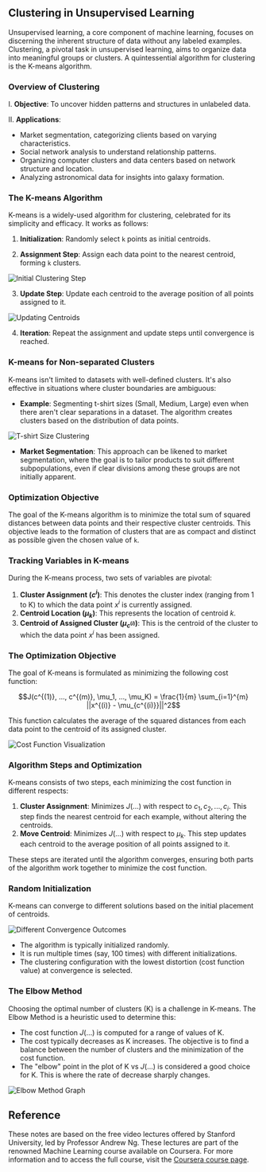 ## Clustering in Unsupervised Learning

Unsupervised learning, a core component of machine learning, focuses on discerning the inherent structure of data without any labeled examples. Clustering, a pivotal task in unsupervised learning, aims to organize data into meaningful groups or clusters. A quintessential algorithm for clustering is the K-means algorithm.

### Overview of Clustering

I. **Objective**: To uncover hidden patterns and structures in unlabeled data.

II. **Applications**:

- Market segmentation, categorizing clients based on varying characteristics.
- Social network analysis to understand relationship patterns.
- Organizing computer clusters and data centers based on network structure and location.
- Analyzing astronomical data for insights into galaxy formation.

### The K-means Algorithm

K-means is a widely-used algorithm for clustering, celebrated for its simplicity and efficacy. It works as follows:

1. **Initialization**: Randomly select `k` points as initial centroids.

2. **Assignment Step**: Assign each data point to the nearest centroid, forming `k` clusters.

![Initial Clustering Step](https://github.com/djeada/Stanford-Machine-Learning/blob/main/slides/resources/kclusters_1.png)

3. **Update Step**: Update each centroid to the average position of all points assigned to it.

![Updating Centroids](https://github.com/djeada/Stanford-Machine-Learning/blob/main/slides/resources/kclusters_2.png)

4. **Iteration**: Repeat the assignment and update steps until convergence is reached.

### K-means for Non-separated Clusters

K-means isn't limited to datasets with well-defined clusters. It's also effective in situations where cluster boundaries are ambiguous:

- **Example**: Segmenting t-shirt sizes (Small, Medium, Large) even when there aren't clear separations in a dataset. The algorithm creates clusters based on the distribution of data points.

![T-shirt Size Clustering](https://github.com/djeada/Stanford-Machine-Learning/blob/main/slides/resources/t_shirt.png)

- **Market Segmentation**: This approach can be likened to market segmentation, where the goal is to tailor products to suit different subpopulations, even if clear divisions among these groups are not initially apparent.

### Optimization Objective

The goal of the K-means algorithm is to minimize the total sum of squared distances between data points and their respective cluster centroids. This objective leads to the formation of clusters that are as compact and distinct as possible given the chosen value of `k`.

### Tracking Variables in K-means

During the K-means process, two sets of variables are pivotal:

1. **Cluster Assignment ($c^i$)**: This denotes the cluster index (ranging from 1 to K) to which the data point $x^i$ is currently assigned.
2. **Centroid Location ($\mu_k$)**: This represents the location of centroid $k$.
3. **Centroid of Assigned Cluster ($\mu_{c^{(i)}}$)**: This is the centroid of the cluster to which the data point $x^i$ has been assigned.

### The Optimization Objective

The goal of K-means is formulated as minimizing the following cost function:

$$J(c^{(1)}, ..., c^{(m)}, \mu_1, ..., \mu_K) = \frac{1}{m} \sum_{i=1}^{m} ||x^{(i)} - \mu_{c^{(i)}}||^2$$

This function calculates the average of the squared distances from each data point to the centroid of its assigned cluster.

![Cost Function Visualization](https://github.com/djeada/Stanford-Machine-Learning/blob/main/slides/resources/cost_cluster.png)

### Algorithm Steps and Optimization

K-means consists of two steps, each minimizing the cost function in different respects:

1. **Cluster Assignment**: Minimizes $J(...)$ with respect to $c_1, c_2, ..., c_i$. This step finds the nearest centroid for each example, without altering the centroids.
2. **Move Centroid**: Minimizes $J(...)$ with respect to $\mu_k$. This step updates each centroid to the average position of all points assigned to it.

These steps are iterated until the algorithm converges, ensuring both parts of the algorithm work together to minimize the cost function.

### Random Initialization

K-means can converge to different solutions based on the initial placement of centroids.

![Different Convergence Outcomes](https://github.com/djeada/Stanford-Machine-Learning/blob/main/slides/resources/optimum_cluster.png)

- The algorithm is typically initialized randomly.
- It is run multiple times (say, 100 times) with different initializations.
- The clustering configuration with the lowest distortion (cost function value) at convergence is selected.

### The Elbow Method

Choosing the optimal number of clusters (K) is a challenge in K-means. The Elbow Method is a heuristic used to determine this:

- The cost function $J(...)$ is computed for a range of values of K.
- The cost typically decreases as K increases. The objective is to find a balance between the number of clusters and the minimization of the cost function.
- The "elbow" point in the plot of K vs $J(...)$ is considered a good choice for K. This is where the rate of decrease sharply changes.

![Elbow Method Graph](https://github.com/djeada/Stanford-Machine-Learning/blob/main/slides/resources/elbow.png)

## Reference

These notes are based on the free video lectures offered by Stanford University, led by Professor Andrew Ng. These lectures are part of the renowned Machine Learning course available on Coursera. For more information and to access the full course, visit the [Coursera course page](https://www.coursera.org/learn/machine-learning).
